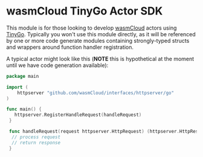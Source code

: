 # wasmCloud TinyGo Actor SDK
This module is for those looking to develop [wasmCloud](https://wasmcloud.dev) actors using [TinyGo](https://tinygo.org). Typically you won't use this module directly, as it will be referenced by one or more code generate modules containing strongly-typed structs and wrappers around function handler registration.

A typical actor might look like this (**NOTE** this is hypothetical at the moment until we have code generation available):

```go
package main

import (
    httpserver "github.com/wasmCloud/interfaces/httpserver/go"
)

func main() {
   httpserver.RegisterHandleRequest(handleRequest)
 }

 func handleRequest(request httpserver.HttpRequest) (httpserver.HttpResponse, error) {
  // process request
  // return response
 }
```